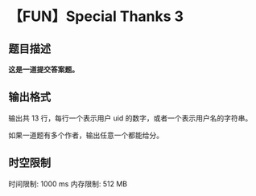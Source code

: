# 【FUN】Special Thanks 3

## 题目描述

**这是一道提交答案题。**

## 输出格式

输出共 $13$ 行，每行一个表示用户 uid 的数字，或者一个表示用户名的字符串。

如果一道题有多个作者，输出任意一个都能给分。

## 时空限制

时间限制: 1000 ms
内存限制: 512 MB
